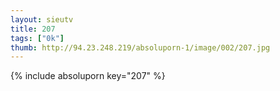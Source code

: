 ```yaml
--- 
layout: sieutv
title: 207
tags: ["0k"]
thumb: http://94.23.248.219/absoluporn-1/image/002/207.jpg
---
```

{% include absoluporn key="207" %} 
